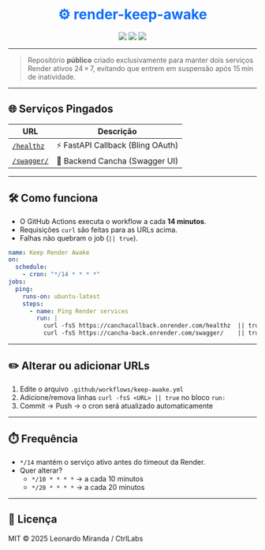 <div align="center">

<h1 style="color:#0d6efd">⚙️ render-keep-awake</h1>

<img src="https://img.shields.io/badge/Status-Online-success?style=for-the-badge&color=0d6efd" />
<img src="https://img.shields.io/badge/Auto--Ping-Every%2014%20min-6c757d?style=for-the-badge" />
<img src="https://img.shields.io/github/license/leonardomiranda132/render-keep-awake?style=for-the-badge&color=000000" />

</div>

---

> Repositório **público** criado exclusivamente para manter dois serviços Render ativos 24 × 7, evitando que entrem em suspensão após 15 min de inatividade.

---

## 🌐 Serviços Pingados

| URL | Descrição |
|------|------------|
| [`/healthz`](https://canchacallback.onrender.com/healthz) | ⚡️ FastAPI Callback (Bling OAuth) |
| [`/swagger/`](https://cancha-back.onrender.com/swagger/) | 📘 Backend Cancha (Swagger UI) |

---

## 🛠️ Como funciona

* O GitHub Actions executa o workflow a cada **14 minutos**.
* Requisições `curl` são feitas para as URLs acima.
* Falhas não quebram o job (`|| true`).

```yaml
name: Keep Render Awake
on:
  schedule:
    - cron: "*/14 * * * *"
jobs:
  ping:
    runs-on: ubuntu-latest
    steps:
      - name: Ping Render services
        run: |
          curl -fsS https://canchacallback.onrender.com/healthz  || true
          curl -fsS https://cancha-back.onrender.com/swagger/    || true
```

---

## ✏️ Alterar ou adicionar URLs

1. Edite o arquivo `.github/workflows/keep-awake.yml`
2. Adicione/remova linhas `curl -fsS <URL> || true` no bloco `run:`
3. Commit → Push → o cron será atualizado automaticamente

---

## ⏱️ Frequência

* `*/14` mantém o serviço ativo antes do timeout da Render.
* Quer alterar?
  - `*/10 * * * *` → a cada 10 minutos
  - `*/20 * * * *` → a cada 20 minutos

---

## 📄 Licença

MIT © 2025 Leonardo Miranda / CtrlLabs

